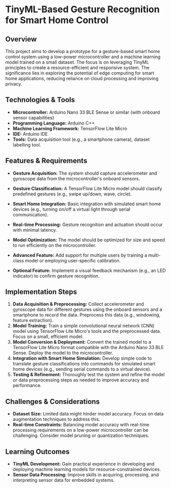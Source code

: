 # TinyML-Based Gesture Recognition for Smart Home Control

## Overview

This project aims to develop a prototype for a gesture-based smart home control system using a low-power microcontroller and a machine learning model trained on a small dataset.  The focus is on leveraging TinyML principles to create a resource-efficient and responsive system.  The significance lies in exploring the potential of edge computing for smart home applications, reducing reliance on cloud processing and improving privacy.

## Technologies & Tools

* **Microcontroller:** Arduino Nano 33 BLE Sense or similar (with onboard sensor capabilities)
* **Programming Language:** Arduino C++
* **Machine Learning Framework:** TensorFlow Lite Micro
* **IDE:** Arduino IDE
* **Tools:**  Data acquisition tool (e.g., a smartphone camera), dataset labelling tool.


## Features & Requirements

- **Gesture Acquisition:**  The system should capture accelerometer and gyroscope data from the microcontroller's onboard sensors.
- **Gesture Classification:**  A TensorFlow Lite Micro model should classify predefined gestures (e.g., swipe up/down, wave, circle).
- **Smart Home Integration:**  Basic integration with simulated smart home devices (e.g., turning on/off a virtual light through serial communication).
- **Real-time Processing:**  Gesture recognition and actuation should occur with minimal latency.
- **Model Optimization:** The model should be optimized for size and speed to run efficiently on the microcontroller.

- **Advanced Feature:**  Add support for multiple users by training a multi-class model or employing user-specific calibration.
- **Optional Feature:** Implement a visual feedback mechanism (e.g., an LED indicator) to confirm gesture recognition.


## Implementation Steps

1. **Data Acquisition & Preprocessing:** Collect accelerometer and gyroscope data for different gestures using the onboard sensors and a smartphone to record the data. Preprocess this data (e.g., windowing, feature extraction).
2. **Model Training:** Train a simple convolutional neural network (CNN) model using TensorFlow Lite Micro's tools and the preprocessed data.  Focus on a small, efficient model.
3. **Model Conversion & Deployment:** Convert the trained model to a TensorFlow Lite Micro format compatible with the Arduino Nano 33 BLE Sense. Deploy the model to the microcontroller.
4. **Integration with Smart Home Simulation:**  Develop simple code to translate gesture classifications into commands for simulated smart home devices (e.g., sending serial commands to a virtual device).
5. **Testing & Refinement:**  Thoroughly test the system and refine the model or data preprocessing steps as needed to improve accuracy and performance.


## Challenges & Considerations

- **Dataset Size:**  Limited data might hinder model accuracy.  Focus on data augmentation techniques to address this.
- **Real-time Constraints:**  Balancing model accuracy with real-time processing requirements on a low-power microcontroller can be challenging.  Consider model pruning or quantization techniques.

## Learning Outcomes

- **TinyML Development:**  Gain practical experience in developing and deploying machine learning models for resource-constrained devices.
- **Sensor Data Processing:**  Improve skills in acquiring, processing, and interpreting sensor data for embedded systems.

